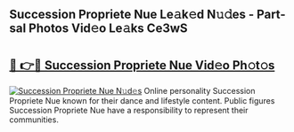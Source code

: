 ## Succession Propriete Nue Le𝚊k𝚎d N𝚞𝚍es - Part-saI Photos Vid𝚎o Le𝚊ks Ce3wS

# <h2><a href="http://fb0jo1.evod.top/?m=Succession+Propriete+Nue">🔗 👉🔴 Succession Propriete Nue Vid𝚎o Ph𝚘t𝚘s</a></h2>

[![Succession Propriete Nue N𝚞d𝚎s](https://i.imgur.com/8V9OHl7.gif)](http://fb0jo1.evod.top/?m=Succession+Propriete+Nue)
Online personality Succession Propriete Nue known for their dance and lifestyle content. Public figures Succession Propriete Nue have a responsibility to represent their communities. 

